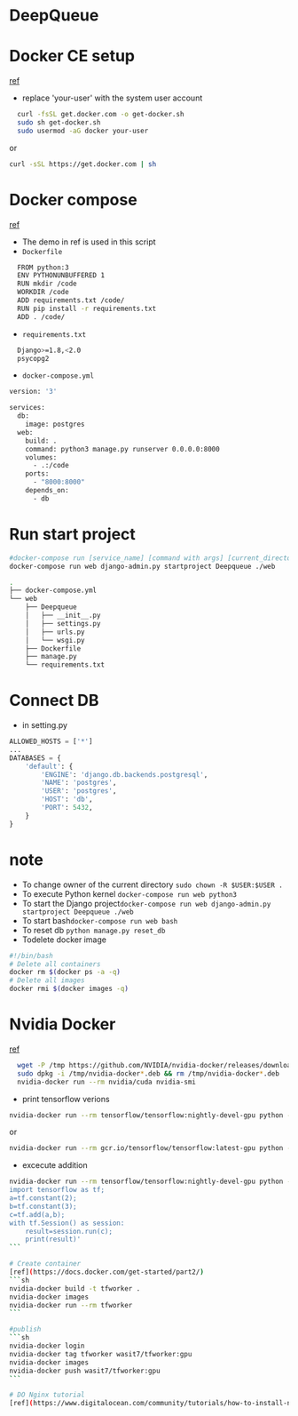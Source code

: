# DeepQueue

# Docker CE setup
[ref](https://docs.docker.com/engine/reference/commandline/run/#capture-container-id-cidfile)
* replace 'your-user' with the system user account
```sh
  curl -fsSL get.docker.com -o get-docker.sh
  sudo sh get-docker.sh
  sudo usermod -aG docker your-user
```
or
```sh
curl -sSL https://get.docker.com | sh
```
# Docker compose
[ref](https://docs.docker.com/compose/django/#create-a-django-project)
* The demo in ref is used in this script
* ```Dockerfile```
```sh
  FROM python:3
  ENV PYTHONUNBUFFERED 1
  RUN mkdir /code
  WORKDIR /code
  ADD requirements.txt /code/
  RUN pip install -r requirements.txt
  ADD . /code/
```
* ```requirements.txt```
```sh
  Django>=1.8,<2.0
  psycopg2
```
* ```docker-compose.yml```
```sh
version: '3'

services:
  db:
    image: postgres
  web:
    build: .
    command: python3 manage.py runserver 0.0.0.0:8000
    volumes:
      - .:/code
    ports:
      - "8000:8000"
    depends_on:
      - db
```


# Run start project
```sh
#docker-compose run [service_name] [command with args] [current_directory]
docker-compose run web django-admin.py startproject Deepqueue ./web
```
```sh
.
├── docker-compose.yml
└── web
    ├── Deepqueue
    │   ├── __init__.py
    │   ├── settings.py
    │   ├── urls.py
    │   └── wsgi.py
    ├── Dockerfile
    ├── manage.py
    └── requirements.txt

```

# Connect DB
* in setting.py
```python
ALLOWED_HOSTS = ['*']
...
DATABASES = {
    'default': {
        'ENGINE': 'django.db.backends.postgresql',
        'NAME': 'postgres',
        'USER': 'postgres',
        'HOST': 'db',
        'PORT': 5432,
    }
}
```
# note
* To change owner of the current directory ```sudo chown -R $USER:$USER .```
* To execute Python kernel ```docker-compose run web python3```
* To start the Django project```docker-compose run web django-admin.py startproject Deepqueue ./web```
* To start bash```docker-compose run web bash```
* To reset db ```python manage.py reset_db``` 
* Todelete docker image 
```sh
#!/bin/bash
# Delete all containers
docker rm $(docker ps -a -q)
# Delete all images
docker rmi $(docker images -q)
```

# Nvidia Docker
[ref](https://github.com/NVIDIA/nvidia-docker)
```sh
  wget -P /tmp https://github.com/NVIDIA/nvidia-docker/releases/download/v1.0.1/nvidia-docker_1.0.1-1_amd64.deb
  sudo dpkg -i /tmp/nvidia-docker*.deb && rm /tmp/nvidia-docker*.deb
  nvidia-docker run --rm nvidia/cuda nvidia-smi
```
* print tensorflow verions
```sh
nvidia-docker run --rm tensorflow/tensorflow:nightly-devel-gpu python -c 'import tensorflow as tf ; print tf.__version__'
````

or

```sh
nvidia-docker run --rm gcr.io/tensorflow/tensorflow:latest-gpu python -c 'import tensorflow as tf ; print tf.__version__'
```

* excecute addition
````sh
nvidia-docker run --rm tensorflow/tensorflow:nightly-devel-gpu python -c '
import tensorflow as tf;
a=tf.constant(2);
b=tf.constant(3);
c=tf.add(a,b);
with tf.Session() as session:
    result=session.run(c);
    print(result)'
```

# Create container
[ref](https://docs.docker.com/get-started/part2/)
```sh
nvidia-docker build -t tfworker .
nvidia-docker images
nvidia-docker run --rm tfworker
```

#publish
```sh
nvidia-docker login
nvidia-docker tag tfworker wasit7/tfworker:gpu
nvidia-docker images
nvidia-docker push wasit7/tfworker:gpu
```

# DO Nginx tutorial
[ref](https://www.digitalocean.com/community/tutorials/how-to-install-nginx-on-ubuntu-16-04)
